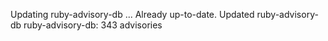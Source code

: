 Updating ruby-advisory-db ...
Already up-to-date.
Updated ruby-advisory-db
ruby-advisory-db: 343 advisories
